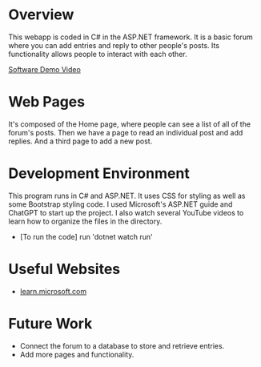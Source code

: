 # Overview

This webapp is coded in C# in the ASP.NET framework. It is a basic forum where you can add entries and reply to other people's posts. Its functionality allows people to interact with each other.

[Software Demo Video]([http://youtube.link.goes.here](https://youtu.be/_Lafvsk8bIA))

# Web Pages

It's composed of the Home page, where people can see a list of all of the forum's posts. Then we have a page to read an individual post and add replies. And a third page to add a new post.

# Development Environment

This program runs in C# and ASP.NET. It uses CSS for styling as well as some Bootstrap styling code. I used Microsoft's ASP.NET guide and ChatGPT to start up the project. I also watch several YouTube videos to learn how to organize the files in the directory.
* [To run the code] run 'dotnet watch run'

# Useful Websites

* [learn.microsoft.com](https://learn.microsoft.com/en-us/visualstudio/get-started/csharp/tutorial-aspnet-core?view=vs-2022)

# Future Work

* Connect the forum to a database to store and retrieve entries.
* Add more pages and functionality.
